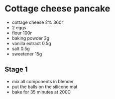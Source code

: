 # Cottage cheese pancake

* cottage cheese 2% 360г
* 2 eggs
* flour 100г
* baking powder 3g
* vanilla extract 0.5g
* salt 0.5g
* sweetener 15g

## Stage 1

* mix all components in blender
* put the balls on the silicone mat
* bake for 35 minutes at 200C
